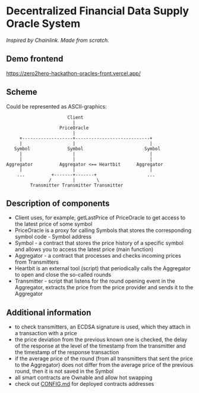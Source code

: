 # Decentralized Financial Data Supply Oracle System

*Inspired by Chainlink. Made from scratch.*

## Demo frontend

https://zero2hero-hackathon-oracles-front.vercel.app/

## Scheme

Could be represented as ASCII-graphics:

```
                       Client
                         |
                    PriceOracle
                         |
     +-------------------+----------------------------+
     |                   |                            |
   Symbol              Symbol                       Symbol
     |                   |                            |
     |                   |                            |
Aggregator          Aggregator <== Heartbit      Aggregator 
     |                   |                            |
    ...          +-------+-------+                   ...
                /        |        \
         Transmitter Transmitter Transmitter
```

## Description of components

* Client uses, for example, getLastPrice of PriceOracle to get access to the latest price of some symbol
* PriceOracle is a proxy for calling Symbols that stores the corresponding symbol code - Symbol address
* Symbol - a contract that stores the price history of a specific symbol and allows you to access the latest price (main function)
* Aggregator - a contract that processes and checks incoming prices from Transmitters
* Heartbit is an external tool (script) that periodically calls the Aggregator to open and close the so-called rounds
* Transmitter - script that listens for the round opening event in the Aggregator, extracts the price from the price provider and sends it to the Aggregator

## Additional information

* to check transmitters, an ECDSA signature is used, which they attach in a transaction with a price
* the price deviation from the previous known one is checked, the delay of the response at the level of the timestamp from the transmitter and the timestamp of the response transaction
* if the average price of the round (from all transmitters that sent the price to the Aggregator) does not differ from the average price of the previous round, then it is not saved in the Symbol
* all smart contracts are Ownable and allow hot swapping
* check out [CONFIG.md](CONFIG.md) for deployed contracts addresses